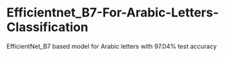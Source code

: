 # Efficientnet_B7-For-Arabic-Letters-Classification
EfficientNet_B7 based model for Arabic letters with 97.04% test accuracy
